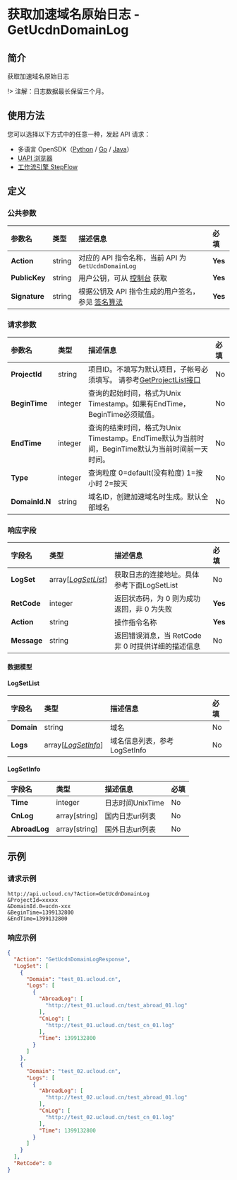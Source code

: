 # 获取加速域名原始日志 - GetUcdnDomainLog

## 简介

获取加速域名原始日志



!> 注解：日志数据最长保留三个月。

## 使用方法

您可以选择以下方式中的任意一种，发起 API 请求：
- 多语言 OpenSDK（[Python](https://github.com/ucloud/ucloud-sdk-python3) / [Go](https://github.com/ucloud/ucloud-sdk-go) / [Java](https://github.com/ucloud/ucloud-sdk-java)）
- [UAPI 浏览器](https://console.ucloud.cn/uapi/detail?id=GetUcdnDomainLog)
- [工作流引擎 StepFlow](https://console.ucloud.cn/stepflow/manage/)

## 定义

### 公共参数

| 参数名 | 类型 | 描述信息 | 必填 |
|:---|:---|:---|:---|
| **Action**     | string  | 对应的 API 指令名称，当前 API 为 `GetUcdnDomainLog`                        | **Yes** |
| **PublicKey**  | string  | 用户公钥，可从 [控制台](https://console.ucloud.cn/uapi/apikey) 获取                                             | **Yes** |
| **Signature**  | string  | 根据公钥及 API 指令生成的用户签名，参见 [签名算法](api/summary/signature.md)  | **Yes** |

### 请求参数

| 参数名 | 类型 | 描述信息 | 必填 |
|:---|:---|:---|:---|
| **ProjectId** | string | 项目ID。不填写为默认项目，子帐号必须填写。 请参考[GetProjectList接口](api/summary/get_project_list) |No|
| **BeginTime** | integer | 查询的起始时间，格式为Unix Timestamp。如果有EndTime，BeginTime必须赋值。 |No|
| **EndTime** | integer | 查询的结束时间，格式为Unix Timestamp。EndTime默认为当前时间，BeginTime默认为当前时间前一天时间。 |No|
| **Type** | integer | 查询粒度  0=default(没有粒度) 1=按小时  2=按天 |No|
| **DomainId.N** | string | 域名ID，创建加速域名时生成。默认全部域名 |No|

### 响应字段

| 字段名 | 类型 | 描述信息 | 必填 |
|:---|:---|:---|:---|
| **LogSet** | array[[*LogSetList*](#LogSetList)] | 获取日志的连接地址。具体参考下面LogSetList |No|
| **RetCode** | integer | 返回状态码，为 0 则为成功返回，非 0 为失败 |**Yes**|
| **Action** | string | 操作指令名称 |**Yes**|
| **Message** | string | 返回错误消息，当 RetCode 非 0 时提供详细的描述信息 |No|

#### 数据模型


#### LogSetList

| 字段名 | 类型 | 描述信息 | 必填 |
|:---|:---|:---|:---|
| **Domain** | string | 域名 |No|
| **Logs** | array[[*LogSetInfo*](#LogSetInfo)] | 域名信息列表，参考LogSetInfo |No|

#### LogSetInfo

| 字段名 | 类型 | 描述信息 | 必填 |
|:---|:---|:---|:---|
| **Time** | integer | 日志时间UnixTime |No|
| **CnLog** | array[string] | 国内日志url列表 |No|
| **AbroadLog** | array[string] | 国外日志url列表 |No|

## 示例

### 请求示例
    
```
http://api.ucloud.cn/?Action=GetUcdnDomainLog
&ProjectId=xxxxx
&DomainId.0=ucdn-xxx
&BeginTime=1399132800
&EndTime=1399132800
```

### 响应示例
    
```json
{
  "Action": "GetUcdnDomainLogResponse",
  "LogSet": [
    {
      "Domain": "test_01.ucloud.cn",
      "Logs": [
        {
          "AbroadLog": [
            "http://test_01.ucloud.cn/test_abroad_01.log"
          ],
          "CnLog": [
            "http://test_01.ucloud.cn/test_cn_01.log"
          ],
          "Time": 1399132800
        }
      ]
    },
    {
      "Domain": "test_02.ucloud.cn",
      "Logs": [
        {
          "AbroadLog": [
            "http://test_02.ucloud.cn/test_abroad_01.log"
          ],
          "CnLog": [
            "http://test_02.ucloud.cn/test_cn_01.log"
          ],
          "Time": 1399132800
        }
      ]
    }
  ],
  "RetCode": 0
}
```




